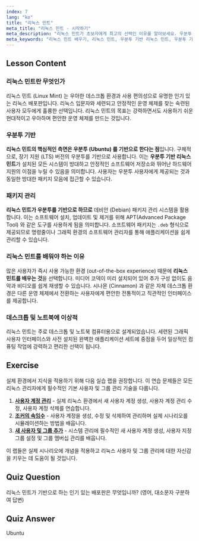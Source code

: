 ```yaml
---
index: 7
lang: "ko"
title: "리눅스 민트"
meta_title: "리눅스 민트 - 시작하기"
meta_description: "리눅스 민트가 초보자에게 최고의 선택인 이유를 알아보세요. 우분투 기반인 리눅스 민트를 배우고 사용자 친화적인 인터페이스, 패키지 관리 및 데스크톱 기능을 탐색하세요."
meta_keywords: "리눅스 민트 배우기, 리눅스 민트, 우분투 기반 리눅스 민트, 우분투 기반 리눅스 민트, 우분투 기반, 초보자용 리눅스, 리눅스 배포판, 데비안 패키지 관리자"
---
```


## Lesson Content

### 리눅스 민트란 무엇인가

리눅스 민트 (Linux Mint) 는 우아한 데스크톱 환경과 사용 편의성으로 유명한 인기 있는 리눅스 배포판입니다. 리눅스 입문자와 세련되고 안정적인 운영 체제를 찾는 숙련된 사용자 모두에게 훌륭한 선택입니다. 리눅스 민트의 목표는 강력하면서도 사용하기 쉬운 현대적이고 우아하며 편안한 운영 체제를 만드는 것입니다.

### 우분투 기반

**리눅스 민트의 핵심적인 측면은 우분투 (Ubuntu) 를 기반으로 한다는 점**입니다. 구체적으로, 장기 지원 (LTS) 버전의 우분투를 기반으로 사용합니다. 이는 **우분투 기반 리눅스 민트**가 설치된 모든 시스템이 방대하고 안정적인 소프트웨어 저장소와 뛰어난 하드웨어 지원의 이점을 누릴 수 있음을 의미합니다. 사용자는 우분투 사용자에게 제공되는 것과 동일한 방대한 패키지 모음에 접근할 수 있습니다.

### 패키지 관리

**리눅스 민트가 우분투를 기반으로 하므로** 데비안 (Debian) 패키지 관리 시스템을 활용합니다. 이는 소프트웨어 설치, 업데이트 및 제거를 위해 APT(Advanced Package Tool) 와 같은 도구를 사용하게 됨을 의미합니다. 소프트웨어 패키지는 `.deb` 형식으로 제공되므로 명령줄이나 그래픽 환경의 소프트웨어 관리자를 통해 애플리케이션을 쉽게 관리할 수 있습니다.

### 리눅스 민트를 배워야 하는 이유

많은 사용자가 즉시 사용 가능한 환경 (out-of-the-box experience) 때문에 **리눅스 민트를 배우는 것**을 선택합니다. 미디어 코덱이 미리 설치되어 있어 추가 구성 없이도 음악과 비디오를 쉽게 재생할 수 있습니다. 시나몬 (Cinnamon) 과 같은 자체 데스크톱 환경은 다른 운영 체제에서 전환하는 사용자에게 편안한 전통적이고 직관적인 인터페이스를 제공합니다.

### 데스크톱 및 노트북에 이상적

리눅스 민트는 주로 데스크톱 및 노트북 컴퓨터용으로 설계되었습니다. 세련된 그래픽 사용자 인터페이스와 사전 설치된 완벽한 애플리케이션 세트에 중점을 두어 일상적인 컴퓨팅 작업에 강력하고 편리한 선택이 됩니다.

## Exercise

실제 환경에서 지식을 적용하기 위해 다음 실습 랩을 권장합니다. 이 연습 문제들은 모든 리눅스 관리자에게 필수적인 기본 사용자 및 그룹 관리 기술을 다룹니다.

1.  **[사용자 계정 관리](https://labex.io/ko/labs/linux-user-account-management-49)** - 실제 리눅스 환경에서 새 사용자 계정 생성, 사용자 계정 관리 수정, 사용자 계정 삭제를 연습합니다.
2.  **[조커의 속임수](https://labex.io/ko/labs/linux-the-joker-s-trick-270247)** - 사용자 계정을 생성, 수정 및 삭제하여 관리하며 실제 시나리오를 시뮬레이션하는 방법을 배웁니다.
3.  **[새 사용자 및 그룹 추가](https://labex.io/ko/labs/linux-add-new-user-and-group-17987)** - 시스템 관리에 필수적인 새 사용자 계정 생성, 사용자 지정 그룹 설정 및 그룹 멤버십 관리를 배웁니다.

이 랩들은 실제 시나리오에 개념을 적용하고 리눅스 사용자 및 그룹 관리에 대한 자신감을 키우는 데 도움이 될 것입니다.

## Quiz Question

리눅스 민트가 기반으로 하는 인기 있는 배포판은 무엇입니까? (영어, 대소문자 구분하여 답변)

## Quiz Answer

Ubuntu
